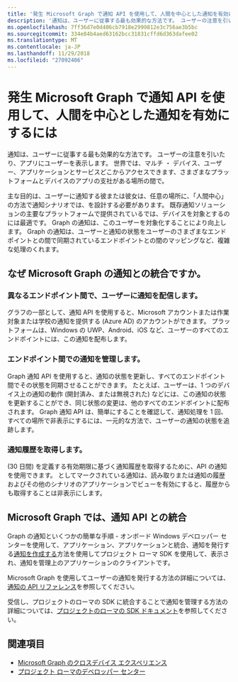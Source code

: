 ```yaml
---
title: '発生 Microsoft Graph で通知 API を使用して、人間を中心とした通知を有効にするには '
description: '通知は、ユーザーに従事する最も効果的な方法です。 ユーザーの注意を引いたり、アプリにユーザーを表示します。 世界では、マルチ ・ デバイス、ユーザー、アプリケーションとサービスどこからアクセスできます、さまざまなプラットフォームとデバイスのアプリの支社がある場所の間で。 '
ms.openlocfilehash: 7ff36d7e0d406cb7918e2999812e3c756ae3b5bc
ms.sourcegitcommit: 334e84b4aed63162bcc31831cffd6d363dafee02
ms.translationtype: MT
ms.contentlocale: ja-JP
ms.lasthandoff: 11/29/2018
ms.locfileid: "27092406"
---
```

# <a name="using-the-notifications-api-in-microsoft-graph-to-enable-human-centric-notification-experiences"></a>発生 Microsoft Graph で通知 API を使用して、人間を中心とした通知を有効にするには 

通知は、ユーザーに従事する最も効果的な方法です。 ユーザーの注意を引いたり、アプリにユーザーを表示します。 世界では、マルチ ・ デバイス、ユーザー、アプリケーションとサービスどこからアクセスできます、さまざまなプラットフォームとデバイスのアプリの支社がある場所の間で。 

主な目的は、ユーザーに通知する彼または彼女は、任意の場所に、「人間中心」の方法で通知シナリオでは、を設計する必要があります。 既存通知ソリューションの主要なプラットフォームで提供されているでは、デバイスを対象とするのには最適です。 Graph の通知は、このユーザーを対象化することにより向上します。 Graph の通知は、ユーザーと通知の状態をユーザーのさまざまなエンドポイントとの間で同期されているエンドポイントとの間のマッピングなど、複雑な処理のくれます。 

## <a name="why-integrate-with-microsoft-graph-notifications"></a>なぜ Microsoft Graph の通知との統合ですか。
### <a name="deliver-notifications-to-a-user-across-different-endpoints"></a>異なるエンドポイント間で、ユーザーに通知を配信します。
グラフの一部として、通知 API を使用すると、Microsoft アカウントまたは作業対象または学校の通知を提供する (Azure AD) のアカウントができます。 プラットフォームは、Windows の UWP、Android、iOS など、ユーザーのすべてのエンドポイントには、この通知を配布します。 

### <a name="manage-notifications-across-endpoints"></a>エンドポイント間での通知を管理します。
Graph 通知 API を使用すると、通知の状態を更新し、すべてのエンドポイント間でその状態を同期させることができます。 たとえば、ユーザーは、1 つのデバイス上の通知の動作 (開封済み、または無視された) などには、この通知の状態を更新することができ、同じ状態の変更は、他のすべてのエンドポイントに配布されます。 Graph 通知 API は、簡単にすることを確認して、通知処理を 1 回、すべての場所で非表示にするには、一元的な方法で、ユーザーの通知の状態を追跡します。

### <a name="retrieve-notification-history"></a>通知履歴を取得します。
(30 日間) を定義する有効期限に基づく通知履歴を取得するために、API の通知を使用できます。 としてマークされている通知は、読み取りまたは通知の履歴およびその他のシナリオのアプリケーションでビューを有効にすると、履歴からも取得することは非表示にします。 

## <a name="integrating-with-the-notifications-api-in-microsoft-graph"></a>Microsoft Graph では、通知 API との統合

Graph の通知といくつかの簡単な手順 - オンボード Windows デベロッパー センターを使用して、アプリケーション、アプリケーションと統合、通知を発行する[通知を作成する](/graph/api/projectrome-notification-post?view=graph-rest-beta)方法を使用してプロジェクト ローマ SDK を使用して、表示され、通知を管理上のアプリケーションのクライアントです。  

Microsoft Graph を使用してユーザーの通知を発行する方法の詳細については、[通知の API リファレンス](/graph/api/resources/notifications-api-overview?view=graph-rest-beta)を参照してください。
 
受信し、プロジェクトのローマの SDK に統合することで通知を管理する方法の詳細については、[プロジェクトのローマの SDK ドキュメント](https://docs.microsoft.com/en-us/windows/project-rome/)を参照してください。 

## <a name="see-also"></a>関連項目

- [Microsoft Graph のクロスデバイス エクスペリエンス](cross-device-concept-overview.md)
- [プロジェクト ローマのデベロッパー センター](https://aka.ms/projectrome)
